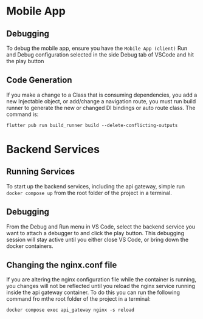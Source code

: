 # Mobile App

## Debugging
To debug the mobile app, ensure you have the `Mobile App (client)` Run and Debug configuration selected in the side Debug tab of VSCode and hit the play button

## Code Generation
If you make a change to a Class that is consuming dependencies, you add a new Injectable object, or add/change a navigation route, you must run build runner to generate the new or changed DI bindings or auto route class. The command is:

`flutter pub run build_runner build --delete-conflicting-outputs`

# Backend Services

## Running Services
To start up the backend services, including the api gateway, simple run `docker compose up` from the root folder of the project in a terminal.

## Debugging
From the Debug and Run menu in VS Code, select the backend service you want to attach a debugger to and click the play button. This debugging session will stay active until you either close VS Code, or bring down the docker containers.

## Changing the nginx.conf file
If you are altering the nginx configuration file while the container is running, you changes will not be reflected until you reload the nginx service running inside the api gateway container. To do this you can run the following command fro mthe root folder of the project in a terminal:

`docker compose exec api_gateway nginx -s reload`